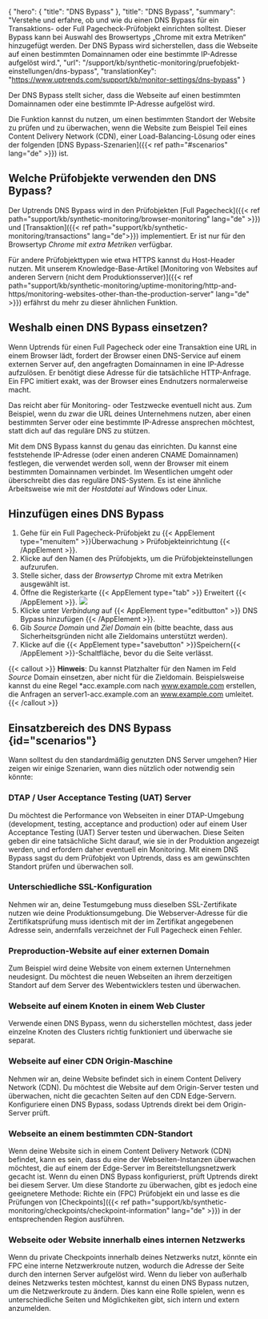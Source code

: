 ﻿{
  "hero": {
    "title": "DNS Bypass"
  },
  "title": "DNS Bypass",
  "summary": "Verstehe und erfahre, ob und wie du einen DNS Bypass für ein Transaktions- oder Full Pagecheck-Prüfobjekt einrichten solltest. Dieser Bypass kann bei Auswahl des Browsertyps „Chrome mit extra Metriken“ hinzugefügt werden. Der DNS Bypass wird sicherstellen, dass die Webseite auf einen bestimmten Domainnamen oder eine bestimmte IP-Adresse aufgelöst wird.",
  "url": "/support/kb/synthetic-monitoring/pruefobjekt-einstellungen/dns-bypass",
  "translationKey": "https://www.uptrends.com/support/kb/monitor-settings/dns-bypass"
}

Der DNS Bypass stellt sicher, dass die Webseite auf einen bestimmten Domainnamen oder eine bestimmte IP-Adresse aufgelöst wird.

Die Funktion kannst du nutzen, um einen bestimmten Standort der Website zu prüfen und zu überwachen, wenn die Website zum Beispiel Teil eines Content Delivery Network (CDN), einer Load-Balancing-Lösung oder eines der folgenden [DNS Bypass-Szenarien]({{< ref path="#scenarios" lang="de" >}}) ist.

## Welche Prüfobjekte verwenden den DNS Bypass?

Der Uptrends DNS Bypass wird in den Prüfobjekten [Full Pagecheck]({{< ref path="support/kb/synthetic-monitoring/browser-monitoring" lang="de" >}}) und [Transaktion]({{< ref path="support/kb/synthetic-monitoring/transactions" lang="de">}}) implementiert. Er ist nur für den Browsertyp _Chrome mit extra Metriken_ verfügbar.

Für andere Prüfobjekttypen wie etwa HTTPS kannst du Host-Header nutzen. Mit unserem Knowledge-Base-Artikel [Monitoring von Websites auf anderen Servern (nicht dem Produktionsserver)]({{< ref path="support/kb/synthetic-monitoring/uptime-monitoring/http-and-https/monitoring-websites-other-than-the-production-server" lang="de" >}}) erfährst du mehr zu dieser ähnlichen Funktion.

## Weshalb einen DNS Bypass einsetzen? 
Wenn Uptrends für einen Full Pagecheck oder eine Transaktion eine URL in einem Browser lädt, fordert der Browser einen DNS-Service auf einem externen Server auf, den angefragten Domainnamen in eine IP-Adresse aufzulösen. Er benötigt diese Adresse für die tatsächliche HTTP-Anfrage. Ein FPC imitiert exakt, was der Browser eines Endnutzers normalerweise macht.

Das reicht aber für Monitoring- oder Testzwecke eventuell nicht aus. Zum Beispiel, wenn du zwar die URL deines Unternehmens nutzen, aber einen bestimmten Server oder eine bestimmte IP-Adresse ansprechen möchtest, statt dich auf das reguläre DNS zu stützen.

Mit dem DNS Bypass kannst du genau das einrichten. Du kannst eine feststehende IP-Adresse (oder einen anderen CNAME Domainnamen) festlegen, die verwendet werden soll, wenn der Browser mit einem bestimmten Domainnamen verbindet. Im Wesentlichen umgeht oder überschreibt dies das reguläre DNS-System. Es ist eine ähnliche Arbeitsweise wie mit der _Hostdatei_ auf Windows oder Linux.
## Hinzufügen eines DNS Bypass

1.  Gehe für ein Full Pagecheck-Prüfobjekt zu {{< AppElement type="menuitem" >}}Überwachung > Prüfobjekteinrichtung {{< /AppElement >}}.
2.  Klicke auf den Namen des Prüfobjekts, um die Prüfobjekteinstellungen aufzurufen.
3.  Stelle sicher, dass der _Browsertyp_ Chrome mit extra Metriken ausgewählt ist.
4.  Öffne die Registerkarte {{< AppElement type="tab" >}} Erweitert {{< /AppElement >}}.
![](/img/content/scr-fpc-add-dns-bypass.min.png)
5.  Klicke unter _Verbindung_ auf {{< AppElement type="editbutton" >}} DNS Bypass hinzufügen {{< /AppElement >}}.
6.  Gib _Source Domain_ und _Ziel Domain_ ein (bitte beachte, dass aus Sicherheitsgründen nicht alle Zieldomains unterstützt werden).
7.  Klicke auf die {{< AppElement type="savebutton" >}}Speichern{{< /AppElement >}}-Schaltfläche, bevor du die Seite verlässt.

 {{< callout >}}
**Hinweis**: Du kannst Platzhalter für den Namen im Feld _Source_ Domain einsetzen, aber nicht für die Zieldomain. Beispielsweise kannst du eine Regel *acc.example.com nach www.example.com erstellen, die Anfragen an server1-acc.example.com an www.example.com umleitet.
{{< /callout >}}

## Einsatzbereich des DNS Bypass  {id="scenarios"}
Wann solltest du den standardmäßig genutzten DNS Server umgehen? Hier zeigen wir einige Szenarien, wann dies nützlich oder notwendig sein könnte:
### DTAP / User Acceptance Testing (UAT) Server
Du möchtest die Performance von Webseiten in einer DTAP-Umgebung (development, testing, acceptance and production) oder auf einem User Acceptance Testing (UAT) Server testen und überwachen. Diese Seiten geben dir eine tatsächliche Sicht darauf, wie sie in der Produktion angezeigt werden, und erfordern daher eventuell ein Monitoring. Mit einem DNS Bypass sagst du dem Prüfobjekt von Uptrends, dass es am gewünschten Standort prüfen und überwachen soll.
### Unterschiedliche SSL-Konfiguration
Nehmen wir an, deine Testumgebung muss dieselben SSL-Zertifikate nutzen wie deine Produktionsumgebung. Die Webserver-Adresse für die Zertifikatsprüfung muss identisch mit der im Zertifikat angegebenen Adresse sein, andernfalls verzeichnet der Full Pagecheck einen Fehler.
### Preproduction-Website auf einer externen Domain
Zum Beispiel wird deine Website von einem externen Unternehmen neudesignt. Du möchtest die neuen Webseiten an ihrem derzeitigen Standort auf dem Server des Webentwicklers testen und überwachen.
### Webseite auf einem Knoten in einem Web Cluster
Verwende einen DNS Bypass, wenn du sicherstellen möchtest, dass jeder einzelne Knoten des Clusters richtig funktioniert und überwache sie separat.
### Webseite auf einer CDN Origin-Maschine
Nehmen wir an, deine Website befindet sich in einem Content Delivery Network (CDN). Du möchtest die Website auf dem Origin-Server testen und überwachen, nicht die gecachten Seiten auf den CDN Edge-Servern. Konfiguriere einen DNS Bypass, sodass Uptrends direkt bei dem Origin-Server prüft.
### Webseite an einem bestimmten CDN-Standort 
Wenn deine Website sich in einem Content Delivery Network (CDN) befindet, kann es sein, dass du eine der Webseiten-Instanzen überwachen möchtest, die auf einem der Edge-Server im Bereitstellungsnetzwerk gecacht ist. Wenn du einen DNS Bypass konfigurierst, prüft Uptrends direkt bei diesem Server. Um diese Standorte zu überwachen, gibt es jedoch eine geeignetere Methode: Richte ein (FPC) Prüfobjekt ein und lasse es die Prüfungen von [Checkpoints]({{< ref path="support/kb/synthetic-monitoring/checkpoints/checkpoint-information" lang="de" >}}) in der entsprechenden Region ausführen.
### Webseite oder Website innerhalb eines internen Netzwerks
Wenn du private Checkpoints innerhalb deines Netzwerks nutzt, könnte ein FPC eine interne Netzwerkroute nutzen, wodurch die Adresse der Seite durch den internen Server aufgelöst wird. Wenn du lieber von außerhalb deines Netzwerks testen möchtest, kannst du einen DNS Bypass nutzen, um die Netzwerkroute zu ändern. Dies kann eine Rolle spielen, wenn es unterschiedliche Seiten und Möglichkeiten gibt, sich intern und extern anzumelden.
